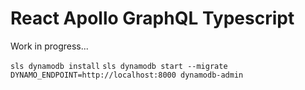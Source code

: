 # React Apollo GraphQL Typescript

Work in progress...

<!-- ## Project structure

## -->

`sls dynamodb install`
`sls dynamodb start --migrate`
`DYNAMO_ENDPOINT=http://localhost:8000 dynamodb-admin`
